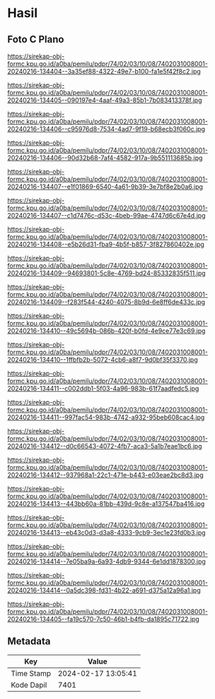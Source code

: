 # Hasil

## Foto C Plano

https://sirekap-obj-formc.kpu.go.id/a0ba/pemilu/pdpr/74/02/03/10/08/7402031008001-20240216-134404--3a35ef88-4322-49e7-b100-fa1e5f42f8c2.jpg

https://sirekap-obj-formc.kpu.go.id/a0ba/pemilu/pdpr/74/02/03/10/08/7402031008001-20240216-134405--090197e4-4aaf-49a3-85b1-7b083413378f.jpg

https://sirekap-obj-formc.kpu.go.id/a0ba/pemilu/pdpr/74/02/03/10/08/7402031008001-20240216-134406--c95976d8-7534-4ad7-9f19-b68ecb3f060c.jpg

https://sirekap-obj-formc.kpu.go.id/a0ba/pemilu/pdpr/74/02/03/10/08/7402031008001-20240216-134406--90d32b68-7af4-4582-917a-9b551113685b.jpg

https://sirekap-obj-formc.kpu.go.id/a0ba/pemilu/pdpr/74/02/03/10/08/7402031008001-20240216-134407--e1f01869-6540-4a61-9b39-3e7bf8e2b0a6.jpg

https://sirekap-obj-formc.kpu.go.id/a0ba/pemilu/pdpr/74/02/03/10/08/7402031008001-20240216-134407--c1d7476c-d53c-4beb-99ae-4747d6c67e4d.jpg

https://sirekap-obj-formc.kpu.go.id/a0ba/pemilu/pdpr/74/02/03/10/08/7402031008001-20240216-134408--e5b26d31-fba9-4b5f-b857-3f827860402e.jpg

https://sirekap-obj-formc.kpu.go.id/a0ba/pemilu/pdpr/74/02/03/10/08/7402031008001-20240216-134409--94693801-5c8e-4769-bd24-85332835f511.jpg

https://sirekap-obj-formc.kpu.go.id/a0ba/pemilu/pdpr/74/02/03/10/08/7402031008001-20240216-134409--f283f544-4240-4075-8b9d-6e8ff6de433c.jpg

https://sirekap-obj-formc.kpu.go.id/a0ba/pemilu/pdpr/74/02/03/10/08/7402031008001-20240216-134410--49c5694b-086b-420f-b0fd-4e9ce77e3c69.jpg

https://sirekap-obj-formc.kpu.go.id/a0ba/pemilu/pdpr/74/02/03/10/08/7402031008001-20240216-134410--1ffbfb2b-5072-4cb6-a8f7-9d0bf35f3370.jpg

https://sirekap-obj-formc.kpu.go.id/a0ba/pemilu/pdpr/74/02/03/10/08/7402031008001-20240216-134411--c002ddb1-5f03-4a96-983b-61f7aadfedc5.jpg

https://sirekap-obj-formc.kpu.go.id/a0ba/pemilu/pdpr/74/02/03/10/08/7402031008001-20240216-134411--997fac54-983b-4742-a932-95beb608cac4.jpg

https://sirekap-obj-formc.kpu.go.id/a0ba/pemilu/pdpr/74/02/03/10/08/7402031008001-20240216-134412--d0c66543-4072-4fb7-aca3-5a1b7eae1bc6.jpg

https://sirekap-obj-formc.kpu.go.id/a0ba/pemilu/pdpr/74/02/03/10/08/7402031008001-20240216-134412--937968a1-22c1-471e-b443-e03eae2bc8d3.jpg

https://sirekap-obj-formc.kpu.go.id/a0ba/pemilu/pdpr/74/02/03/10/08/7402031008001-20240216-134413--443bb60a-81bb-439d-9c8e-a137547ba416.jpg

https://sirekap-obj-formc.kpu.go.id/a0ba/pemilu/pdpr/74/02/03/10/08/7402031008001-20240216-134413--eb43c0d3-d3a8-4333-9cb9-3ec1e23fd0b3.jpg

https://sirekap-obj-formc.kpu.go.id/a0ba/pemilu/pdpr/74/02/03/10/08/7402031008001-20240216-134414--7e05ba9a-6a93-4db9-9344-6e1dd1878300.jpg

https://sirekap-obj-formc.kpu.go.id/a0ba/pemilu/pdpr/74/02/03/10/08/7402031008001-20240216-134414--0a5dc398-fd31-4b22-a691-d375a12a96a1.jpg

https://sirekap-obj-formc.kpu.go.id/a0ba/pemilu/pdpr/74/02/03/10/08/7402031008001-20240216-134405--fa19c570-7c50-46b1-b4fb-da1895c71722.jpg


## Metadata

| Key        | Value               |
| ---------- | ------------------- |
| Time Stamp | 2024-02-17 13:05:41 |
| Kode Dapil | 7401                |



